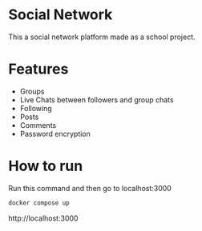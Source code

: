 # Social Network
This a social network platform made as a school project.

# Features 
   - Groups
   - Live Chats between followers and group chats
   - Following
   - Posts
   - Comments
   - Password encryption

# How to run

Run this command and then go to localhost:3000

```bash
docker compose up
```

http://localhost:3000

